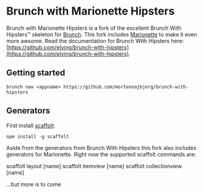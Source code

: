 # Brunch with Marionette Hipsters

Brunch with Marionette Hipsters is a fork of the excellent Brunch With Hipsters&trade; skeleton for [Brunch](http://brunch.io/).
This fork includes [Marionette](https://github.com/marionettejs/backbone.marionette) to make it even more awsome.
Read the documentation for Brunch With Hipsters here: [https://github.com/elving/brunch-with-hipsters](https://github.com/elving/brunch-with-hipsters).

## Getting started

    brunch new <appname> https://github.com/mortennajbjerg/brunch-with-hipsters

## Generators

First install [scaffolt](https://github.com/paulmillr/scaffolt#readme):

    npm install -g scaffolt

Aside from the generators from Brunch With Hipsters this fork also includes generators for Marionette. Right now the supported scaffolt commands are:

scaffolt layout [name]
scaffolt itemview [name]
scaffolt collectionview [name]

...but more is to come
